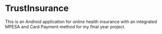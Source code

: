 # TrustInsurance
This is an Android application for online health insurance with an integrated MPESA and Card Payment method for my final year project.
